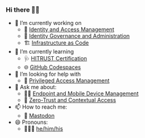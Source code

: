 ### Hi there 👋🏼

- 🔭 I’m currently working on
  - 👥 [Identity and Access Management](https://www.okta.com/identity-101/identity-and-access-management/)
  - 📒 [Identity Governance and Administration](https://www.okta.com/identity-101/identity-governance/)
  - 🏗️ [Infrastructure as Code](https://learn.hashicorp.com/tutorials/terraform/infrastructure-as-code)
- 🌱 I’m currently learning
  - 🩺 [HITRUST Certification](https://hitrustalliance.net/)
  - 🌐 [GitHub Codespaces](https://github.com/features/codespaces)
- 🤔 I’m looking for help with
  - 🔏 [Privileged Access Management](https://www.okta.com/identity-101/how-to-set-up-privileged-access-management/)
- 💬 Ask me about:
  - 👩‍💻 [Endpoint and Mobile Device Management](https://support.apple.com/guide/deployment-reference-macos/welcome/web)
  - 🛃 [Zero-Trust and Contextual Access](https://www.okta.com/identity-101/building-zero-trust-networks/)
- 📫 How to reach me:
  - 🐘 [Mastodon](https://mastodon.social/@lucascantor)
- 😄 Pronouns:
  - 🧔🏻‍♂️ [he/him/his](https://www.mypronouns.org/he-him)
